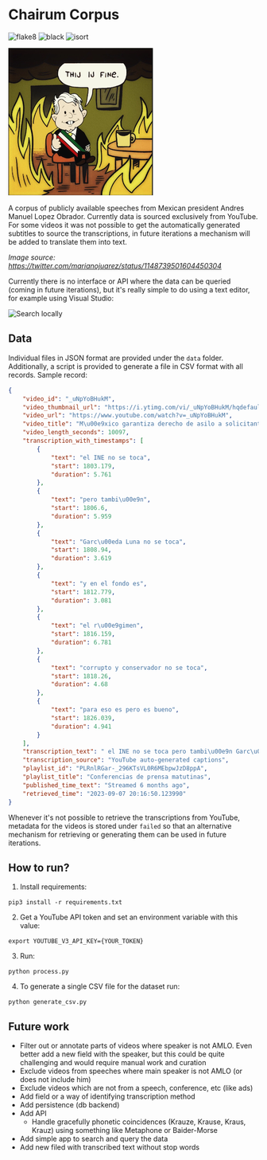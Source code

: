 # Chairum Corpus

![flake8](https://github.com/ivansabik/chairum-corpus/actions/workflows/flake8.yml/badge.svg)
![black](https://github.com/ivansabik/chairum-corpus/actions/workflows/black.yml/badge.svg)
![isort](https://github.com/ivansabik/chairum-corpus/actions/workflows/isort.yml/badge.svg)

![Mexico is fine](./thij_ij_fine.png)

A corpus of publicly available speeches from Mexican president Andres Manuel Lopez Obrador. 
Currently data is sourced exclusively from YouTube. For some videos it was not possible to get the automatically generated subtitles to source the transcriptions, in future iterations a mechanism will be added to translate them into text.

*Image source: https://twitter.com/marianojuarez/status/1148739501604450304*

Currently there is no interface or API where the data can be queried (coming in future iterations), but it's really simple to do using a text editor, for example using Visual Studio:

![Search locally](./simple_search.gif)

## Data

Individual files in JSON format are provided under the `data` folder. Additionally, a script is provided to generate a file in CSV format with all records. Sample record:

```json
{
    "video_id": "_uNpYoBHukM",
    "video_thumbnail_url": "https://i.ytimg.com/vi/_uNpYoBHukM/hqdefault.jpg?sqp=-oaymwEcCNACELwBSFXyq4qpAw4IARUAAIhCGAFwAcABBg==&rs=AOn4CLBiA5GPXPQfIJ7UxkMLQKQY9gKhhQ",
    "video_url": "https://www.youtube.com/watch?v=_uNpYoBHukM",
    "video_title": "M\u00e9xico garantiza derecho de asilo a solicitantes de Nicaragua. Conferencia presidente AMLO",
    "video_length_seconds": 10097,
    "transcription_with_timestamps": [
        {
            "text": "el INE no se toca",
            "start": 1803.179,
            "duration": 5.761
        },
        {
            "text": "pero tambi\u00e9n",
            "start": 1806.6,
            "duration": 5.959
        },
        {
            "text": "Garc\u00eda Luna no se toca",
            "start": 1808.94,
            "duration": 3.619
        },
        {
            "text": "y en el fondo es",
            "start": 1812.779,
            "duration": 3.081
        },
        {
            "text": "el r\u00e9gimen",
            "start": 1816.159,
            "duration": 6.781
        },
        {
            "text": "corrupto y conservador no se toca",
            "start": 1818.26,
            "duration": 4.68
        },
        {
            "text": "para eso es pero es bueno",
            "start": 1826.039,
            "duration": 4.941
        }
    ],
    "transcription_text": " el INE no se toca pero tambi\u00e9n Garc\u00eda Luna no se toca y en el fondo es el r\u00e9gimen corrupto y conservador no se toca para eso es pero es bueno",
    "transcription_source": "YouTube auto-generated captions",
    "playlist_id": "PLRnlRGar-_296KTsVL0R6MEbpwJzD8ppA",
    "playlist_title": "Conferencias de prensa matutinas",
    "published_time_text": "Streamed 6 months ago",
    "retrieved_time": "2023-09-07 20:16:50.123990"
}
```

Whenever it's not possible to retrieve the transcriptions from YouTube, metadata for the videos is stored under `failed` so that an alternative mechanism for retrieving or generating them can be used in future iterations.

## How to run?

1. Install requirements:
```
pip3 install -r requirements.txt
```
2. Get a YouTube API token and set an environment variable with this value:
```
export YOUTUBE_V3_API_KEY={YOUR_TOKEN}
```
3. Run:
```
python process.py
```
4. To generate a single CSV file for the dataset run:
```
python generate_csv.py
```

## Future work

- Filter out or annotate parts of videos where speaker is not AMLO. Even better add a new field with the speaker, but this could be quite challenging and would require manual work and curation
- Exclude videos from speeches where main speaker is not AMLO (or does not include him)
- Exclude videos which are not from a speech, conference, etc (like ads)
- Add field or a way of identifying transcription method
- Add persistence (db backend)
- Add API
    - Handle gracefully phonetic coincidences (Krauze, Krause, Kraus, Krauz) using something like Metaphone or Baider-Morse
- Add simple app to search and query the data
- Add new filed with transcribed text without stop words
